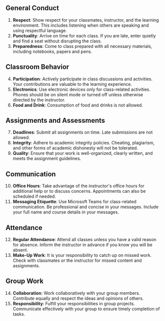## General Conduct
1. **Respect**: Show respect for your classmates, instructor, and the learning environment. This includes listening when others are speaking and using respectful language.
2. **Punctuality**: Arrive on time for each class. If you are late, enter quietly and find a seat without disrupting the class.
3. **Preparedness**: Come to class prepared with all necessary materials, including notebooks, papers and pens.

## Classroom Behavior
4. **Participation**: Actively participate in class discussions and activities. Your contributions are valuable to the learning experience.
5. **Electronics**: Use electronic devices only for class-related activities. Phones should be on silent mode or turned off unless otherwise directed by the instructor.
6. **Food and Drink**: Consumption of food and drinks is not allowed.

## Assignments and Assessments
7. **Deadlines**: Submit all assignments on time. Late submissions are not allowed.
8. **Integrity**: Adhere to academic integrity policies. Cheating, plagiarism, and other forms of academic dishonesty will not be tolerated.
9. **Quality**: Ensure that your work is well-organized, clearly written, and meets the assignment guidelines.

## Communication
10. **Office Hours**: Take advantage of the instructor's office hours for additional help or to discuss concerns. Appointments can also be scheduled if needed.
11. **Messaging Etiquette**: Use Microsoft Teams for class-related communication. Be professional and concise in your messages. Include your full name and course details in your messages.

## Attendance
12. **Regular Attendance**: Attend all classes unless you have a valid reason for absence. Inform the instructor in advance if you know you will be absent.
13. **Make-Up Work**: It is your responsibility to catch up on missed work. Check with classmates or the instructor for missed content and assignments.

## Group Work
14. **Collaboration**: Work collaboratively with your group members. Contribute equally and respect the ideas and opinions of others.
15. **Responsibility**: Fulfill your responsibilities in group projects. Communicate effectively with your group to ensure timely completion of tasks.
